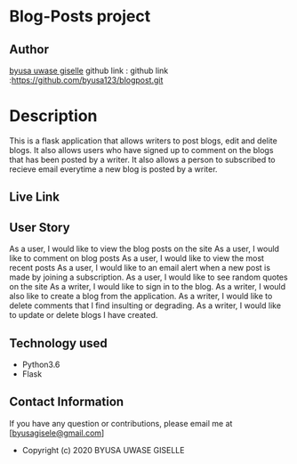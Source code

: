 # Blog-Posts project
## Author

[byusa uwase giselle](https://github.com/byusa123)
github link :
github link :https://github.com/byusa123/blogpost.git

# Description
This  is a flask application that allows writers to post blogs, edit and delite blogs. It also allows users who have signed up to comment on the blogs that has been posted by a writer. It also allows a person to subscribed to recieve email everytime a new blog is posted by a writer.

## Live Link





## User Story
As a user, I would like to view the blog posts on the site
As a user, I would like to comment on blog posts
As a user, I would like to view the most recent posts
As a user, I would like to an email alert when a new post is made by joining a subscription.
As a user, I would like to see random quotes on the site
As a writer, I would like to sign in to the blog.
As a writer, I would also like to create a blog from the application.
As a writer, I would like to delete comments that I find insulting or degrading.
As a writer, I would like to update or delete blogs I have created.

## Technology used

* Python3.6
* Flask

## Contact Information 

If you have any question or contributions, please email me at [byusagisele@gmail.com]


* Copyright (c) 2020 
                BYUSA UWASE GISELLE